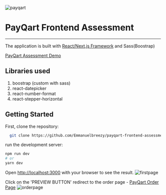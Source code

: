 ![payqart](https://user-images.githubusercontent.com/35114137/140321563-8c781f29-baf5-44cd-abfc-5c86a56fd860.jpg)

# PayQart Frontend Assessment
----

The application is built with [React/Next.js Framework](https://nextjs.org/) and Sass(Boostrap)

[PayQart Assessment Demo](https://payqart-frontend-assessment.vercel.app)

## Libraries used

1. boostrap (custom with sass)
2. react-datepicker
3. react-number-format
4. react-stepper-horizontal

## Getting Started

First, clone the repository:

```bash
  git clone https://github.com/Emmanuelbreezy/payqart-frontend-assessment.git
```
run the development server:

```bash
npm run dev
# or
yarn dev
```
Open [http://localhost:3000](http://localhost:3000) with your browser to see the result.
![firstpage](https://user-images.githubusercontent.com/35114137/140327381-b7523651-9c12-4444-b63e-a64e57d47fb4.PNG)

Click on the 'PREVIEW BUTTON' redirect to the order page - [PayQart Order Page](https://payqart-frontend-assessment.vercel.app/order)
![orderpage](https://user-images.githubusercontent.com/35114137/140327648-c28d15c6-0c0f-4753-8040-a2d25e93a771.PNG)



